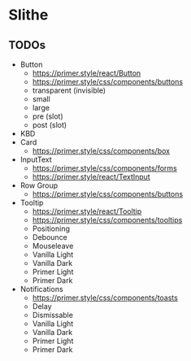 # Slithe

## TODOs

- Button
  - https://primer.style/react/Button
  - https://primer.style/css/components/buttons
  - transparent (invisible)
  - small
  - large
  - pre (slot)
  - post (slot)
- KBD
- Card
  - https://primer.style/css/components/box
- InputText
  - https://primer.style/css/components/forms
  - https://primer.style/react/TextInput
- Row Group
  - https://primer.style/css/components/buttons
- Tooltip
  - https://primer.style/react/Tooltip
  - https://primer.style/css/components/tooltips
  - Positioning
  - Debounce
  - Mouseleave
  - Vanilla Light
  - Vanilla Dark
  - Primer Light
  - Primer Dark
- Notifications
  - https://primer.style/css/components/toasts
  - Delay
  - Dismissable
  - Vanilla Light
  - Vanilla Dark
  - Primer Light
  - Primer Dark
